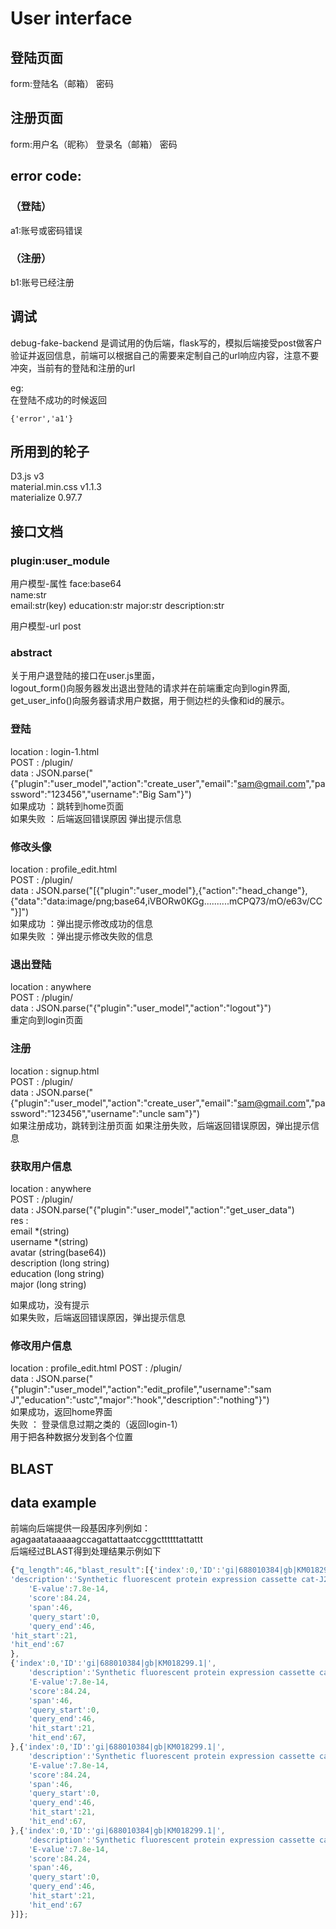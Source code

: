 # User interface
##  登陆页面  
form:登陆名（邮箱）  密码  
##  注册页面  
form:用户名（昵称） 登录名（邮箱） 密码

## error code:
### （登陆）
a1:账号或密码错误  
### （注册）
b1:账号已经注册  

## 调试
debug-fake-backend 是调试用的伪后端，flask写的，模拟后端接受post做客户验证并返回信息，前端可以根据自己的需要来定制自己的url响应内容，注意不要冲突，当前有的登陆和注册的url  
  
eg:  
在登陆不成功的时候返回  
```
{'error','a1'}
```


## 所用到的轮子
D3.js  v3  
material.min.css    v1.1.3  
materialize         0.97.7  


## 接口文档
### plugin:user_module
用户模型-属性
face:base64  
name:str  
email:str(key)
education:str
major:str
description:str

用户模型-url post

### abstract
关于用户退登陆的接口在user.js里面，  
logout_form()向服务器发出退出登陆的请求并在前端重定向到login界面,  
get_user_info()向服务器请求用户数据，用于侧边栏的头像和id的展示。

### 登陆
location : login-1.html  
POST : /plugin/  
data : JSON.parse("{"plugin":"user_model","action":"create_user","email":"sam@gmail.com","password":"123456","username":"Big Sam"}")  
如果成功 ：跳转到home页面  
如果失败 ：后端返回错误原因 弹出提示信息  


 
### 修改头像
location : profile_edit.html  
POST : /plugin/  
data : JSON.parse("[{"plugin":"user_model"},{"action":"head_change"},{"data":"data:image/png;base64,iVBORw0KGg..........mCPQ73/mO/e63v/CC"}]")  
如果成功 ：弹出提示修改成功的信息   
如果失败 ：弹出提示修改失败的信息  
  
  
### 退出登陆
location : anywhere  
POST : /plugin/  
data : JSON.parse("{"plugin":"user_model","action":"logout"}")  
重定向到login页面


### 注册  
location : signup.html  
POST : /plugin/  
data :  JSON.parse("{"plugin":"user_model","action":"create_user","email":"sam@gmail.com","password":"123456","username":"uncle sam"}")   
如果注册成功，跳转到注册页面
如果注册失败，后端返回错误原因，弹出提示信息


### 获取用户信息
location : anywhere  
POST : /plugin/  
data : JSON.parse("{"plugin":"user_model","action":"get_user_data")  
res :   
    email *(string)   
    username *(string)    
    avatar  (string(base64))   
    description (long string)  
    education (long string)  
    major (long string)  
    
如果成功，没有提示  
如果失败，后端返回错误原因，弹出提示信息  

      
### 修改用户信息
location : profile_edit.html
POST : /plugin/  
data : JSON.parse("{"plugin":"user_model","action":"edit_profile","username":"sam J","education":"ustc","major":"hook","description":"nothing"}")    
如果成功，返回home界面  
失败 ： 登录信息过期之类的（返回login-1）  
用于把各种数据分发到各个位置

## BLAST

## data example 
前端向后端提供一段基因序列例如：      
agagaatataaaaagccagattattaatccggcttttttattattt  
后端经过BLAST得到处理结果示例如下  

``` javascript
{"q_length":46,"blast_result":[{'index':0,'ID':'gi|688010384|gb|KM018299.1|',
'description':'Synthetic fluorescent protein expression cassette cat-J23101-mTagBFP2, complete sequence',
    'E-value':7.8e-14,
    'score':84.24,
    'span':46,
    'query_start':0,
    'query_end':46,
'hit_start':21,
'hit_end':67
},
{'index':0,'ID':'gi|688010384|gb|KM018299.1|',
    'description':'Synthetic fluorescent protein expression cassette cat-J23101-mTagBFP2, complete sequence',
    'E-value':7.8e-14,
    'score':84.24,
    'span':46,
    'query_start':0,
    'query_end':46,
    'hit_start':21,
    'hit_end':67,
},{'index':0,'ID':'gi|688010384|gb|KM018299.1|',
    'description':'Synthetic fluorescent protein expression cassette cat-J23101-mTagBFP2, complete sequence',
    'E-value':7.8e-14,
    'score':84.24,
    'span':46,
    'query_start':0,
    'query_end':46,
    'hit_start':21,
    'hit_end':67,
},{'index':0,'ID':'gi|688010384|gb|KM018299.1|',
    'description':'Synthetic fluorescent protein expression cassette cat-J23101-mTagBFP2, complete sequence',
    'E-value':7.8e-14,
    'score':84.24,
    'span':46,
    'query_start':0,
    'query_end':46,
    'hit_start':21,
    'hit_end':67
}]};
```
